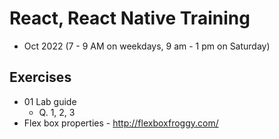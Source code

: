 # React, React Native Training
- Oct 2022 (7 - 9 AM on weekdays, 9 am - 1 pm on Saturday)

## Exercises
- 01 Lab guide
    - Q. 1, 2, 3
- Flex box properties - http://flexboxfroggy.com/